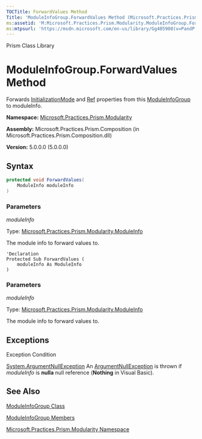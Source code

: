 ```yaml
---
TOCTitle: ForwardValues Method
Title: 'ModuleInfoGroup.ForwardValues Method (Microsoft.Practices.Prism.Modularity)'
ms:assetid: 'M:Microsoft.Practices.Prism.Modularity.ModuleInfoGroup.ForwardValues(Microsoft.Practices.Prism.Modularity.ModuleInfo)'
ms:mtpsurl: 'https://msdn.microsoft.com/en-us/library/Gg405908(v=PandP.50)'
---
```


Prism Class Library

# ModuleInfoGroup.ForwardValues Method

Forwards [InitializationMode](https://msdn.microsoft.com/en-us/library/microsoft.practices.prism.modularity.moduleinfogroup.initializationmode(v=pandp.50)) and [Ref](https://msdn.microsoft.com/en-us/library/microsoft.practices.prism.modularity.moduleinfogroup.ref(v=pandp.50)) properties from this [ModuleInfoGroup](https://msdn.microsoft.com/en-us/library/microsoft.practices.prism.modularity.moduleinfogroup(v=pandp.50)) to moduleInfo.

**Namespace:** [Microsoft.Practices.Prism.Modularity](https://msdn.microsoft.com/library/microsoft.practices.prism.modularity)

**Assembly:** Microsoft.Practices.Prism.Composition (in Microsoft.Practices.Prism.Composition.dll)

**Version:** 5.0.0.0 (5.0.0.0)

## Syntax

```C#
protected void ForwardValues(
	ModuleInfo moduleInfo
)
```


### Parameters

*moduleInfo*  

Type: [Microsoft.Practices.Prism.Modularity.ModuleInfo](https://msdn.microsoft.com/en-us/library/microsoft.practices.prism.modularity.moduleinfo(v=pandp.50))

The module info to forward values to.

```VB
'Declaration
Protected Sub ForwardValues ( 
	moduleInfo As ModuleInfo
)
```


### Parameters

*moduleInfo*  

Type: [Microsoft.Practices.Prism.Modularity.ModuleInfo](https://msdn.microsoft.com/en-us/library/microsoft.practices.prism.modularity.moduleinfo(v=pandp.50))

The module info to forward values to.

## Exceptions

 Exception                                                                              Condition                                                                                                                                            
 
 [System.ArgumentNullException](http://msdn.microsoft.com/en-us/library/27426hcy)  An [ArgumentNullException](http://msdn.microsoft.com/en-us/library/27426hcy) is thrown if *moduleInfo* is **nulla** null reference (**Nothing** in Visual Basic).

## See Also


[ModuleInfoGroup Class](https://msdn.microsoft.com/en-us/library/microsoft.practices.prism.modularity.moduleinfogroup(v=pandp.50))

[ModuleInfoGroup Members](https://msdn.microsoft.com/en-us/library/microsoft.practices.prism.modularity.moduleinfogroup_members(v=pandp.50))

[Microsoft.Practices.Prism.Modularity Namespace](https://msdn.microsoft.com/en-us/library/microsoft.practices.prism.modularity(v=pandp.50))
